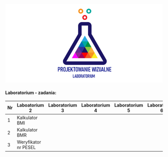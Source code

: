 ![Lab Logo](https://github.com/LK-Herman/PW-Lab/blob/master/lab-png-3.png?raw=true)


#### Laboratorium - zadania:

 Nr | Laboatorium 2               | Laboratorium 3 | Laboratorium 4 | Laboratorium 5 | Laboratorium 6
--- | ------------------- | ----- | ----- | ----- | -----
1 | Kalkulator BMI          
2 | Kalkulator BMR            
3 | Weryfikator nr PESEL   

